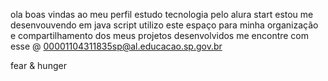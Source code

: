 ola boas vindas ao meu perfil
estudo tecnologia pelo alura start
estou me desenvouvendo em java script
utilizo este espaço para minha organização e compartilhamento dos meus projetos desenvolvidos
 me encontre com esse @
 00001104311835sp@al.educacao.sp.gov.br

































































































































































































































fear & hunger
